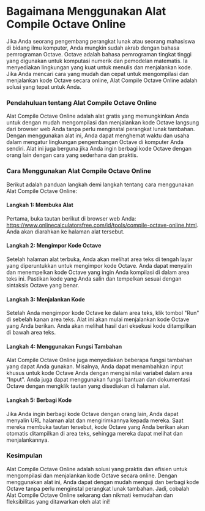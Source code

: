 Bagaimana Menggunakan Alat Compile Octave Online
================================================

Jika Anda seorang pengembang perangkat lunak atau seorang mahasiswa di bidang ilmu komputer, Anda mungkin sudah akrab dengan bahasa pemrograman Octave. Octave adalah bahasa pemrograman tingkat tinggi yang digunakan untuk komputasi numerik dan pemodelan matematis. Ia menyediakan lingkungan yang kuat untuk menulis dan menjalankan kode. Jika Anda mencari cara yang mudah dan cepat untuk mengompilasi dan menjalankan kode Octave secara online, Alat Compile Octave Online adalah solusi yang tepat untuk Anda.

### Pendahuluan tentang Alat Compile Octave Online

Alat Compile Octave Online adalah alat gratis yang memungkinkan Anda untuk dengan mudah mengompilasi dan menjalankan kode Octave langsung dari browser web Anda tanpa perlu menginstal perangkat lunak tambahan. Dengan menggunakan alat ini, Anda dapat menghemat waktu dan usaha dalam mengatur lingkungan pengembangan Octave di komputer Anda sendiri. Alat ini juga berguna jika Anda ingin berbagi kode Octave dengan orang lain dengan cara yang sederhana dan praktis.

### Cara Menggunakan Alat Compile Octave Online

Berikut adalah panduan langkah demi langkah tentang cara menggunakan Alat Compile Octave Online:

#### Langkah 1: Membuka Alat

Pertama, buka tautan berikut di browser web Anda: <https://www.onlinecalculatorsfree.com/id/tools/compile-octave-online.html>. Anda akan diarahkan ke halaman alat tersebut.

#### Langkah 2: Mengimpor Kode Octave

Setelah halaman alat terbuka, Anda akan melihat area teks di tengah layar yang diperuntukkan untuk mengimpor kode Octave. Anda dapat menyalin dan menempelkan kode Octave yang ingin Anda kompilasi di dalam area teks ini. Pastikan kode yang Anda salin dan tempelkan sesuai dengan sintaksis Octave yang benar.

#### Langkah 3: Menjalankan Kode

Setelah Anda mengimpor kode Octave ke dalam area teks, klik tombol "Run" di sebelah kanan area teks. Alat ini akan mulai menjalankan kode Octave yang Anda berikan. Anda akan melihat hasil dari eksekusi kode ditampilkan di bawah area teks.

#### Langkah 4: Menggunakan Fungsi Tambahan

Alat Compile Octave Online juga menyediakan beberapa fungsi tambahan yang dapat Anda gunakan. Misalnya, Anda dapat menambahkan input khusus untuk kode Octave Anda dengan mengisi nilai variabel dalam area "Input". Anda juga dapat menggunakan fungsi bantuan dan dokumentasi Octave dengan mengklik tautan yang disediakan di halaman alat.

#### Langkah 5: Berbagi Kode

Jika Anda ingin berbagi kode Octave dengan orang lain, Anda dapat menyalin URL halaman alat dan mengirimkannya kepada mereka. Saat mereka membuka tautan tersebut, kode Octave yang Anda berikan akan otomatis ditampilkan di area teks, sehingga mereka dapat melihat dan menjalankannya.

### Kesimpulan

Alat Compile Octave Online adalah solusi yang praktis dan efisien untuk mengompilasi dan menjalankan kode Octave secara online. Dengan menggunakan alat ini, Anda dapat dengan mudah menguji dan berbagi kode Octave tanpa perlu menginstal perangkat lunak tambahan. Jadi, cobalah Alat Compile Octave Online sekarang dan nikmati kemudahan dan fleksibilitas yang ditawarkan oleh alat ini!